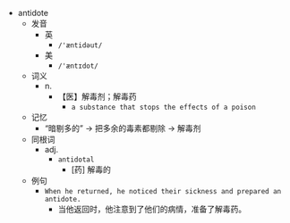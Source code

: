 - antidote
  - 发音
    - 英
      - `/'æntidəut/`
    - 美
      - `/'æntɪdot/`
  - 词义
    - n.
      - 【医】解毒剂；解毒药
        - `a substance that stops the effects of a poison`
  - 记忆
    - “暗剔多的” → 把多余的毒素都剔除 → 解毒剂
  - 同根词
    - adj.
      - `antidotal`
        - [药] 解毒的
  - 例句
    - `When he returned, he noticed their sickness and prepared an antidote.`
      - 当他返回时，他注意到了他们的病情，准备了解毒药。

